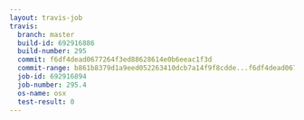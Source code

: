 ```yaml
---
layout: travis-job
travis:
  branch: master
  build-id: 692916886
  build-number: 295
  commit: f6df4dead0677264f3ed88628614e0b6eeac1f3d
  commit-range: b861b8379d1a9eed052263410dcb7a14f9f8cdde...f6df4dead0677264f3ed88628614e0b6eeac1f3d
  job-id: 692916894
  job-number: 295.4
  os-name: osx
  test-result: 0
---
```

